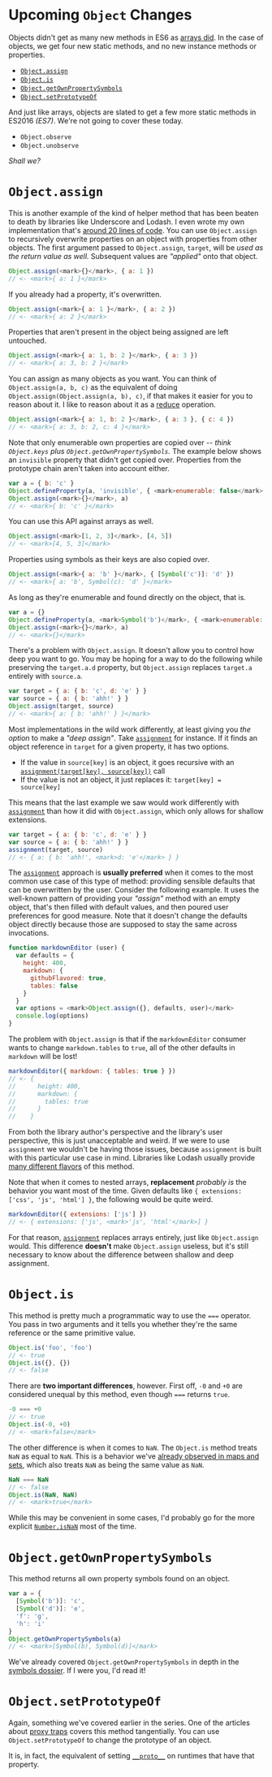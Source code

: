 # Upcoming `Object` Changes

Objects didn't get as many new methods in ES6 as [arrays did][1]. In the case of objects, we get four new static methods, and no new instance methods or properties.

- [`Object.assign`](#objectassign)
- [`Object.is`](#objectis)
- [`Object.getOwnPropertySymbols`](#objectgetownpropertysymbols)
- [`Object.setPrototypeOf`](#objectsetprototypeof)

And just like arrays, objects are slated to get a few more static methods in ES2016 _(ES7)_. We're not going to cover these today.

- `Object.observe`
- `Object.unobserve`

_Shall we?_

# `Object.assign`

This is another example of the kind of helper method that has been beaten to death by libraries like Underscore and Lodash. I even wrote my own implementation that's [around 20 lines of code][2]. You can use `Object.assign` to recursively overwrite properties on an object with properties from other objects. The first argument passed to `Object.assign`, `target`, will be _used as the return value as well._ Subsequent values are _"applied"_ onto that object.

```js
Object.assign(<mark>{}</mark>, { a: 1 })
// <- <mark>{ a: 1 }</mark>
```

If you already had a property, it's overwritten.

```js
Object.assign(<mark>{ a: 1 }</mark>, { a: 2 })
// <- <mark>{ a: 2 }</mark>
```

Properties that aren't present in the object being assigned are left untouched.

```js
Object.assign(<mark>{ a: 1, b: 2 }</mark>, { a: 3 })
// <- <mark>{ a: 3, b: 2 }</mark>
```

You can assign as many objects as you want. You can think of `Object.assign(a, b, c)` as the equivalent of doing `Object.assign(Object.assign(a, b), c)`, if that makes it easier for you to reason about it. I like to reason about it as a [reduce][3] operation.

```js
Object.assign(<mark>{ a: 1, b: 2 }</mark>, { a: 3 }, { c: 4 })
// <- <mark>{ a: 3, b: 2, c: 4 }</mark>
```

Note that only enumerable own properties are copied over _-- think `Object.keys` plus `Object.getOwnPropertySymbols`._ The example below shows an `invisible` property that didn't get copied over. Properties from the prototype chain aren't taken into account either.

```js
var a = { b: 'c' }
Object.defineProperty(a, 'invisible', { <mark>enumerable: false</mark>, value: 'boo! ahhh!' })
Object.assign(<mark>{}</mark>, a)
// <- <mark>{ b: 'c' }</mark>
```

You can use this API against arrays as well.

```js
Object.assign(<mark>[1, 2, 3]</mark>, [4, 5])
// <- <mark>[4, 5, 3]</mark>
```

Properties using symbols as their keys are also copied over.

```js
Object.assign(<mark>{ a: 'b' }</mark>, { [Symbol('c')]: 'd' })
// <- <mark>{ a: 'b', Symbol(c): 'd' }</mark>
```

As long as they're enumerable and found directly on the object, that is.

```js
var a = {}
Object.defineProperty(a, <mark>Symbol('b')</mark>, { <mark>enumerable: false</mark>, value: 'c' })
Object.assign(<mark>{}</mark>, a)
// <- <mark>{}</mark>
```

There's a problem with `Object.assign`. It doesn't allow you to control how deep you want to go. You may be hoping for a way to do the following while preserving the `target.a.d` property, but `Object.assign` replaces `target.a` entirely with `source.a`.

```js
var target = { a: { b: 'c', d: 'e' } }
var source = { a: { b: 'ahh!' } }
Object.assign(target, source)
// <- <mark>{ a: { b: 'ahh!' } }</mark>
```

Most implementations in the wild work differently, at least giving you _the option_ to make a _"deep assign"_. Take [`assignment`][10] for instance. If it finds an object reference in `target` for a given property, it has two options.

- If the value in `source[key]` is an object, it goes recursive with an [`assignment(target[key], source[key])`][11] call
- If the value is not an object, it just replaces it: `target[key] = source[key]`

This means that the last example we saw would work differently with [`assignment`][10] than how it did with `Object.assign`, which only allows for shallow extensions.

```js
var target = { a: { b: 'c', d: 'e' } }
var source = { a: { b: 'ahh!' } }
assignment(target, source)
// <- { a: { b: 'ahh!', <mark>d: 'e'</mark> } }
```

The [`assignment`][10] approach is **usually preferred** when it comes to the most common use case of this type of method: providing sensible defaults that can be overwritten by the user. Consider the following example. It uses the well-known pattern of providing your _"assign"_ method with an empty object, that's then filled with default values, and then poured user preferences for good measure. Note that it doesn't change the defaults object directly because those are supposed to stay the same across invocations.

```js
function markdownEditor (user) {
  var defaults = {
    height: 400,
    markdown: {
      githubFlavored: true,
      tables: false
    }
  }
  var options = <mark>Object.assign({}, defaults, user)</mark>
  console.log(options)
}
```

The problem with `Object.assign` is that if the `markdownEditor` consumer wants to change `markdown.tables` to `true`, all of the other defaults in `markdown` will be lost!

```js
markdownEditor({ markdown: { tables: true } })
// <- {
//      height: 400,
//      markdown: {
//        tables: true
//      }
//    }
```

From both the library author's perspective and the library's user perspective, this is just unacceptable and weird. If we were to use `assignment` we wouldn't be having those issues, because `assignment` is built with this particular use case in mind. Libraries like Lodash usually provide [many different flavors][4] of this method.

Note that when it comes to nested arrays, **replacement** _probably is_ the behavior you want most of the time. Given defaults like `{ extensions: ['css', 'js', 'html'] }`, the following would be quite weird.

```js
markdownEditor({ extensions: ['js'] })
// <- { extensions: ['js', <mark>'js', 'html'</mark>] }
```

For that reason, [`assignment`][2] replaces arrays entirely, just like `Object.assign` would. This difference **doesn't** make `Object.assign` useless, but it's still necessary to know about the difference between shallow and deep assignment.

# `Object.is`

This method is pretty much a programmatic way to use the `===` operator. You pass in two arguments and it tells you whether they're the same reference or the same primitive value.

```js
Object.is('foo', 'foo')
// <- true
Object.is({}, {})
// <- false
```

There are **two important differences**, however. First off, `-0` and `+0` are considered unequal by this method, even though `===` returns `true`.

```js
-0 === +0
// <- true
Object.is(-0, +0)
// <- <mark>false</mark>
```

The other difference is when it comes to `NaN`. The `Object.is` method treats `NaN` as equal to `NaN`. This is a behavior we've [already observed in maps and sets][6], which also treats `NaN` as being the same value as `NaN`.

```js
NaN === NaN
// <- false
Object.is(NaN, NaN)
// <- <mark>true</mark>
```

While this may be convenient in some cases, I'd probably go for the more explicit [`Number.isNaN`][5] most of the time.

# `Object.getOwnPropertySymbols`

This method returns all own property symbols found on an object.

```js
var a = {
  [Symbol('b')]: 'c',
  [Symbol('d')]: 'e',
  'f': 'g',
  'h': 'i'
}
Object.getOwnPropertySymbols(a)
// <- <mark>[Symbol(b), Symbol(d)]</mark>
```

We've already covered `Object.getOwnPropertySymbols` in depth in the [symbols dossier][7]. If I were you, I'd read it!

# `Object.setPrototypeOf`

Again, something we've covered earlier in the series. One of the articles about [proxy traps][8] covers this method tangentially. You can use `Object.setPrototypeOf` to change the prototype of an object.

It is, in fact, the equivalent of setting [`__proto__`][9] on runtimes that have that property.

[1]: /articles/es6-array-extensions-in-depth "ES6 Array Extensions in Depth on Pony Foo"
[2]: https://github.com/bevacqua/assignment/blob/master/assignment.js "bevacqua/assignment on GitHub"
[3]: https://developer.mozilla.org/en-US/docs/Web/JavaScript/Reference/Global_Objects/Array/Reduce "Array.prototype.reduce on MDN"
[4]: https://lodash.com/docs#defaultsDeep "See .assign, .defaults, and .defaultsDeep on their documentation"
[5]: /articles/es6-number-improvements-in-depth#numberisnan "ES6 Number Improvements in Depth on Pony Foo"
[6]: /articles/es6-maps-in-depth "ES6 Maps in Depth on Pony Foo"
[7]: /articles/es6-symbols-in-depth "ES6 Symbols in Depth on Pony Foo"
[8]: /articles/more-es6-proxy-traps-in-depth#setprototypeof ".setPrototypeOf is in the More ES6 Proxy Traps in Depth article on Pony Foo"
[9]: https://developer.mozilla.org/en-US/docs/Web/JavaScript/Reference/Global_Objects/Object/proto "Object.prototype.__proto__ on MDN"
[10]: https://github.com/bevacqua/assignment/blob/master/assignment.js#L3 "assignment on GitHub"
[11]: https://github.com/bevacqua/assignment/blob/master/assignment.js#L13 "Recursive assignment on GitHub"
